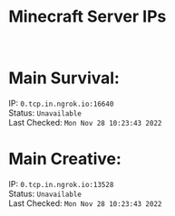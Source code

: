 
# Minecraft Server IPs

</br><h1>Main Survival:</h1>IP: `0.tcp.in.ngrok.io:16640` </br> Status: `Unavailable` </br> Last Checked: `Mon Nov 28 10:23:43 2022`
</br><h1>Main Creative:</h1>IP: `0.tcp.in.ngrok.io:13528` </br> Status: `Unavailable` </br> Last Checked: `Mon Nov 28 10:23:43 2022`
